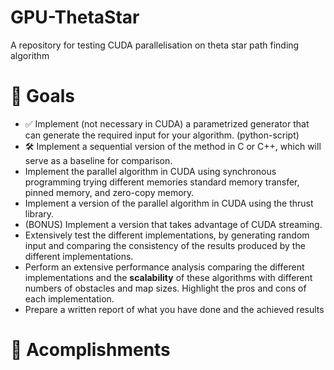 # GPU-ThetaStar
A repository for testing CUDA parallelisation on theta star path finding algorithm


# 🎯 Goals
 - ✅ Implement (not necessary in CUDA) a parametrized generator that can generate the required input for your algorithm. (python-script)
 - 🛠 Implement a sequential version of the method in C or C++, which will serve as a baseline for comparison.
 - Implement the parallel algorithm in CUDA using synchronous programming trying different memories standard memory transfer, pinned memory, and zero-copy memory.
 - Implement a version of the parallel algorithm in CUDA using the thrust library.
 - (BONUS) Implement a version that takes advantage of CUDA streaming.
 - Extensively test the different implementations, by generating random input and comparing the consistency of the results produced by the different implementations.
 - Perform an extensive performance analysis comparing the different implementations and the __scalability__ of these algorithms with different numbers of obstacles and map sizes. Highlight the pros and cons of each implementation.
 - Prepare a written report of what you have done and the achieved results

# 🏅 Acomplishments

